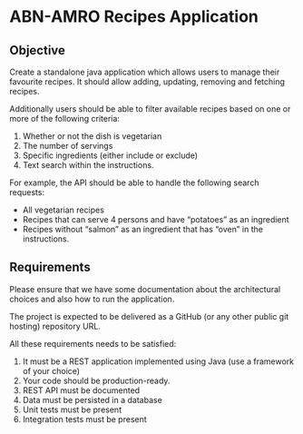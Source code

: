 # ABN-AMRO Recipes Application

## Objective

Create a standalone java application which allows users to manage their favourite recipes. It should
allow adding, updating, removing and fetching recipes. 

Additionally users should be able to filter
available recipes based on one or more of the following criteria:

1. Whether or not the dish is vegetarian
2. The number of servings
3. Specific ingredients (either include or exclude)
4. Text search within the instructions.

For example, the API should be able to handle the following search requests:
+ All vegetarian recipes
+ Recipes that can serve 4 persons and have “potatoes” as an ingredient
+ Recipes without “salmon” as an ingredient that has “oven” in the instructions.

## Requirements

Please ensure that we have some documentation about the architectural choices and also how to
run the application. 

The project is expected to be delivered as a GitHub (or any other public git
hosting) repository URL.

All these requirements needs to be satisfied:
1. It must be a REST application implemented using Java (use a framework of your choice)
2. Your code should be production-ready.
3. REST API must be documented
4. Data must be persisted in a database
5. Unit tests must be present
6. Integration tests must be present